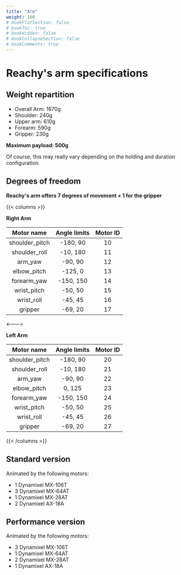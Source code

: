 ```yaml
---
title: "Arm"
weight: 160
# bookFlatSection: false
# bookToc: true
# bookHidden: false
# bookCollapseSection: false
# bookComments: true
---
```


# Reachy's arm specifications

## Weight repartition

* Overall Arm: 1670g
* Shoulder: 240g
* Upper arm: 610g
* Forearm: 590g
* Gripper: 230g

**Maximum payload: 500g** 

Of course, this may really vary depending on the holding and duration configuration. 

## Degrees of freedom

**Reachy's arm offers 7 degrees of movement + 1 for the gripper**

{{< columns >}}

**Right Arm**

| Motor name | Angle limits | Motor ID |
|:----------:|:------------:|:--------:|
|shoulder_pitch| -180, 90   | 10       |
|shoulder_roll | -10, 180   | 11       |
|arm_yaw       | -90, 90    | 12       |
|elbow_pitch   | -125,  0   | 13       |
|forearm_yaw   | -150, 150  | 14       |
|wrist_pitch   | -50, 50    | 15       |
|wrist_roll    | -45, 45    | 16       |
|gripper       | -69, 20    | 17       |

<--->

**Left Arm**

| Motor name | Angle limits | Motor ID |
|:----------:|:------------:|:--------:|
|shoulder_pitch| -180, 90   | 20       |
|shoulder_roll | -10, 180   | 21       |
|arm_yaw       | -90, 90    | 22       |
|elbow_pitch   | 0,  125    | 23       |
|forearm_yaw   | -150, 150  | 24       |
|wrist_pitch   | -50, 50    | 25       |
|wrist_roll    | -45, 45    | 26       |
|gripper       | -69, 20    | 27       |
{{< /columns >}}



## Standard version

Animated by the following motors: 

* 1 Dynamixel MX-106T
* 3 Dynamixel MX-64AT
* 1 Dynamixel MX-28AT
* 2 Dynamixel AX-18A

## Performance version

Animated by the following motors: 
* 3 Dynamixel MX-106T
* 1 Dynamixel MX-64AT
* 2 Dynamixel MX-28AT
* 1 Dynamixel AX-18A


 
